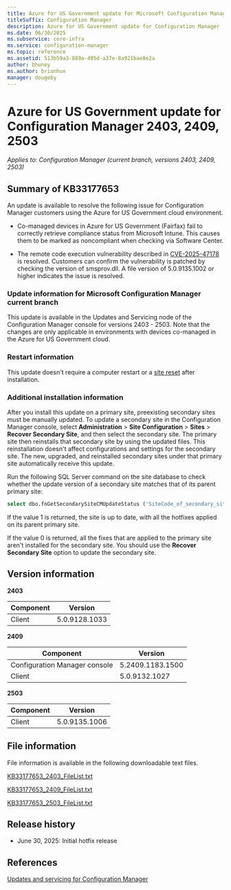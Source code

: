 ```yaml
---
title: Azure for US Government update for Microsoft Configuration Manager
titleSuffix: Configuration Manager
description: Azure for US Government update for Configuration Manager
ms.date: 06/30/2025
ms.subservice: core-infra
ms.service: configuration-manager
ms.topic: reference
ms.assetid: 513b59a3-889a-495d-a37e-8a921bae8e2a
author: bhuney
ms.author: brianhun
manager: dougeby
---
```


# Azure for US Government update for Configuration Manager 2403, 2409, 2503

*Applies to: Configuration Manager (current branch, versions 2403, 2409, 2503)*

## Summary of KB33177653
<!-- 33177653 -->
An update is available to resolve the following issue for Configuration Manager customers using the Azure for US Government cloud environment.
- Co-managed devices in Azure for US Government (Fairfax) fail to correctly retrieve compliance status from Microsoft Intune. This causes them to be marked as noncompliant when checking via Software Center.

<!-- 31986267 -->
- The remote code execution vulnerability described in [CVE-2025-47178](https://msrc.microsoft.com/update-guide/en-US/vulnerability/CVE-2025-47178) is resolved. Customers can confirm the vulnerability is patched by checking the version of smsprov.dll. A file version of 5.0.9135.1002 or higher indicates the issue is resolved.


### Update information for Microsoft Configuration Manager current branch

This update is available in the Updates and Servicing node of the Configuration Manager console for versions 2403 - 2503.
Note that the changes are only applicable in environments with devices co-managed in the Azure for US Government cloud.

### Restart information

This update doesn't require a computer restart or a [site reset](../../core/servers/manage/modify-your-infrastructure.md#bkmk_reset) after installation.

### Additional installation information

After you install this update on a primary site, preexisting secondary sites must be manually updated. To update a secondary site in the Configuration Manager console, select **Administration** > **Site Configuration** > **Sites** >  **Recover Secondary Site**, and then select the secondary site. The primary site then reinstalls that secondary site by using the updated files. This reinstallation doesn't affect configurations and settings for the secondary site. The new, upgraded, and reinstalled secondary sites under that primary site automatically receive this update.

Run the following SQL Server command on the site database to check whether the update version of a secondary site matches that of its parent primary site:
   ```sql
   select dbo.fnGetSecondarySiteCMUpdateStatus ('SiteCode_of_secondary_site')
   ```
If the value 1 is returned, the site is up to date, with all the hotfixes applied on its parent primary site.

If the value 0 is returned, all the fixes that are applied to the primary site aren't installed for the secondary site. You should use the **Recover Secondary Site** option to update the secondary site.

## Version information
**2403**

| Component | Version |
|---|---|
| Client | 5.0.9128.1033 |

**2409**

| Component | Version |
|---|---|
| Configuration Manager console | 5.2409.1183.1500 |
| Client | 5.0.9132.1027 |

**2503**

| Component | Version |
|---|---|
| Client | 5.0.9135.1006 |

## File information
File information is available in the following downloadable text files.

[KB33177653_2403_FileList.txt](https://aka.ms/KB33177653_2403_FileList)

[KB33177653_2409_FileList.txt](https://aka.ms/KB33177653_2409_FileList)

[KB33177653_2503_FileList.txt](https://aka.ms/KB33177653_2503_FileList)

## Release history
- June 30, 2025: Initial hotfix release

## References
[Updates and servicing for Configuration Manager](../../core/servers/manage/updates.md)